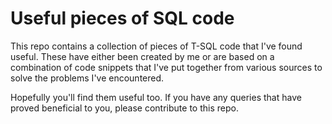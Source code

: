 # Useful pieces of SQL code

This repo contains a collection of pieces of T-SQL code that I've found useful.
These have either been created by me or are based on a combination of code
snippets that I've put together from various sources to solve the problems I've
encountered.

Hopefully you'll find them useful too. If you have any queries that have
proved beneficial to you, please contribute to this repo.
